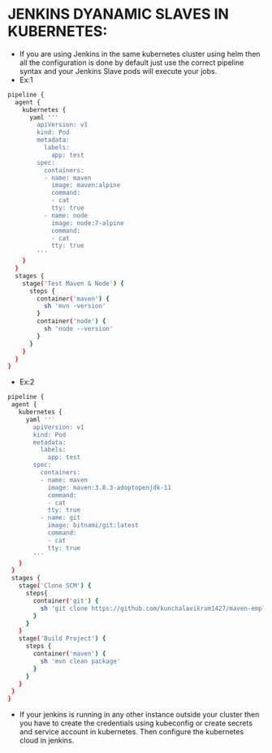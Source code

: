 # JENKINS DYANAMIC SLAVES IN KUBERNETES:

 - If you are using Jenkins in the same kubernetes cluster using helm then all the configuration is done by default just use the correct pipeline syntax and your Jenkins Slave pods will execute your jobs. 
 - Ex:1
 
```sh
pipeline {
  agent {
    kubernetes {
      yaml '''
        apiVersion: v1
        kind: Pod
        metadata:
          labels:
            app: test
        spec:
          containers:
          - name: maven
            image: maven:alpine
            command:
            - cat
            tty: true
          - name: node
            image: node:7-alpine
            command:
            - cat
            tty: true
        '''
    }
  }
  stages {
    stage('Test Maven & Node') {
      steps {
        container('maven') {
          sh 'mvn -version'
        }
        container('node') {
          sh 'node --version'
        }
      }
    }
  }
}
```

 - Ex:2
 
 ```sh
 pipeline {
  agent {
    kubernetes {
      yaml '''
        apiVersion: v1
        kind: Pod
        metadata:
          labels:
            app: test
        spec:
          containers:
          - name: maven
            image: maven:3.8.3-adoptopenjdk-11
            command:
            - cat
            tty: true
          - name: git
            image: bitnami/git:latest
            command:
            - cat
            tty: true
        '''
    }
  }
  stages {
    stage('Clone SCM') {
      steps{
        container('git') {
          sh 'git clone https://github.com/kunchalavikram1427/maven-employee-web-application.git .'
        }
      }
    }
    stage('Build Project') {
      steps {
        container('maven') {
          sh 'mvn clean package'
        }
      }
    }
  }
}
```

 - If your jenkins is running in any other instance outside your cluster then you have to create the credentials using kubeconfig or create secrets and service account in kubernetes. Then configure the kubernetes cloud in jenkins. 
